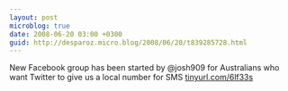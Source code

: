 ```yaml
---
layout: post
microblog: true
date: 2008-06-20 03:00 +0300
guid: http://desparoz.micro.blog/2008/06/20/t839285728.html
---
```

New Facebook group has been started by @josh909 for Australians who want Twitter to give us a local number for SMS [tinyurl.com/6lf33s](http://tinyurl.com/6lf33s)
